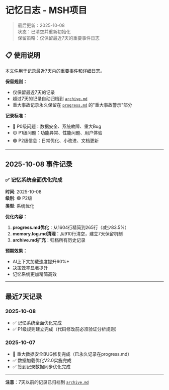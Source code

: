 # 记忆日志 - MSH项目

> 最后更新：2025-10-08  
> 状态：已清空并重新初始化  
> 保留策略：仅保留最近7天的重要事件日志

## 📋 使用说明

本文件用于记录最近7天内的重要事件和详细日志。

**保留规则：**
- 仅保留最近7天的记录
- 超过7天的记录自动归档到 [`archive.md`](./archive.md)
- 重大事故记录永久保留在 [`progress.md`](./progress.md) 的"重大事故警示"部分

**记录标准：**
- 🔴 P0级问题：数据安全、系统故障、重大Bug
- 🟡 P1级问题：功能异常、性能问题、用户体验
- 🟢 P2级信息：日常优化、小改进、文档更新

---

## 2025-10-08 事件记录

### ✅ 记忆系统全面优化完成
**时间**: 2025-10-08  
**级别**: 🟢 P2级  
**类型**: 系统优化

**优化内容：**
1. **progress.md优化**：从1604行精简到265行（减少83.5%）
2. **memory.log.md清理**：从910行清空，建立7天保留机制
3. **archive.md扩充**：归档所有历史记录

**预期效果：**
- AI上下文加载速度提升60%+
- 决策效率显著提升
- 记忆系统更加精简高效

---

## 最近7天记录

### 2025-10-08
- ✅ 记忆系统全面优化完成
- ✅ P1级规则建立完成（代码修改前必须验证分析规则）

### 2025-10-07
- 🔴 重大数据安全BUG修复完成（已永久记录在progress.md）
- ✅ 数据加载优化V2.0实施完成
- ✅ 签到记录数据同步优化完成

---

**注意**：7天以前的记录已归档到 [`archive.md`](./archive.md)